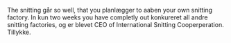 The snitting går so well, that you planlægger to aaben your own snitting factory. 
In kun two weeks you have completly out konkureret all andre snitting factories,
og er blevet CEO of International Snitting Cooperperation. 
Tillykke.